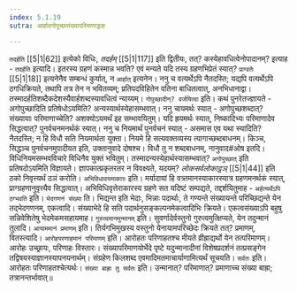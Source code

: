 ```yaml
---
index: 5.1.19
sutra: आर्हादगोपुच्छसंख्यापरिमाणाट्ठक्

---
```

   `तदर्हति`  [[5|1|62]]  इत्येको विधिः, _तदर्हम्_ [[5|1|117]]  इति द्वितीयः, तत्? कस्येहावधित्वेनोपादानम्? इत्याह - `तदर्हति` इत्यादि। इतरस्य ग्रहणं कस्मान्न भवति? एवं मन्यते यदि तस्य ग्रहणभिप्रेतं स्यात्? `प्राग्वतेः`  [[5|1|18]]  इत्यनेनैव सम्बन्धं कुर्यात्, न `आर्हात्` इत्यनेन। ननु च वत्यर्थेऽपि नैतदस्ति; यद्यपि वत्यर्थेऽपि ठगधिक्रियते, तथापि तत्र तेन न भवितव्यम्; प्रतिपदविहितेन वतिना बाधितत्वात्, अनभिधानाद्वा। तस्मादर्हतिशब्दैकदेशस्यैवार्हशब्दस्यावधित्वं न्याय्यम्। `गोपुच्छादीन्? वर्जयित्वा` इति। कथं पुनरेतज्ज्ञायते - अगोपुच्छादिति प्रतिषेधोऽयमिति? अन्यस्यार्थस्येहासम्भवात्। ननु चायमर्थः स्यात् - अगोपुच्छशब्दात्? संख्यायाः परिमाणाच्चेति? अशक्योऽयमर्थं इह सम्भावयितुम्। यदि ह्रयमर्थः स्यात्, निष्कादिभ्यः परिमाणादेव सिद्धत्वात्? पुनर्वचनमनर्थकं स्यात्। ननु च नियमार्थं पुनर्वचनं स्यात् - असमास एव यथा स्यादिति? नैतदस्ति; न हि विधौ सति नियमार्थता युक्ता। नियमे हि सत्यवक्तव्यस्य त्यागाच्छब्दबाधनम्। किञ्च, सिद्धञ्च पुनर्वचनमुपादीयत इति, उक्तानुवादे दोषश्च। विधौ तु न शब्दबाधनम्, नानुवाद#ओष इतदि। विधिनियमसम्भवविचारे विधिनैव युक्तं भवितुम्। तस्मादन्यस्येहार्थस्यासम्भवात्? `अगोपुच्छात्` इति प्रतिषदोऽयमिति विज्ञायते। ज्ञापकात्प्रकृतरतर न विवक्ष्यते, यदयम्? _लोकसर्वलोकाट्ठञ्_ [[5|1|44]]  इति ठको निवृत्त्यर्थं ठञं करोति। `अभिविधावयमाकारः` इति। मर्यादायां हि वत्र्तमानस्याकारस्यात्र ग्रहणमनर्थकं स्यात्, प्राग्ग्रहणानुवृत्त्यैव सिद्धत्वात्। अभिविधिवृत्तेराकारस्य ग्रहणे सत यदिष्टं सम्पद्यते, तद्दर्शयितुमाह - `अर्हत्यर्थेऽपि ठग्भवति` इति। `भेदगणनं संख्या` ति। भिद्यन्त इति भेदाः, भिन्नाः पदार्थाः, ते गण्यन्ते संख्यायन्ते परिच्छिद्यन्ते येन तद्भेदगणनम्, एकत्वादि। संख्याभेदे हि सति पदार्थनुसङ्कल्पनमेकत्वादिभिः क्रियते। एकत्वसंख्याऽपि बहुषु सन्निवेशितेषु भेदमेकमसहायमाह। `गुरुत्वमानमुन्मानम्` इति। सुवर्णादेर्वस्तुनो गुरुत्वमुत्क्षिप्यते, येन तदुन्मानं तुलादि। `आयाममानं प्रमाणम्` इति। तिर्यगभिमुखस्य वस्तुनो येनायामपरिच्छेदः क्रियते तत्? प्रमाणम्, वितस्त्यादि। `आरोहपरणाहमानं परिमाणम्` इति। आरोहतः परिणाहतश्च मीयते व्रीह्राद्यर्थो येन तत्परिमाणम्। आरोहः उच्छ्रायः, परिणाहः विस्तारः। संख्यापरिमाणयोर्भेदे पृष्टे यदुन्मानादीनां विशेषप्रदर्शनं तत्प्रसङ्गेन तद्विषयस्याज्ञानस्यापनयनार्थम्। संग्रहेण किलशब्द एवमादिमतमाचार्याणामित्यर्थं सूचयति। `सर्वतः` इति। आरोहतः परिणाहतश्चेत्यर्थः। `संख्या बाह्रा तु सर्वतः` इति। उन्मानात्? परिमाणात्? प्रमाणाच्च संख्या बाह्रा; तत्रानन्तर्भावात्॥